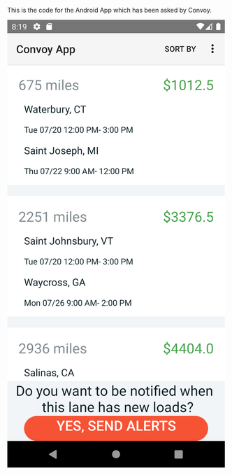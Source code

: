 This is the code for the Android App which has been asked by Convoy. 

![ScreenShot1](./Screenshot_1625714369.png)
